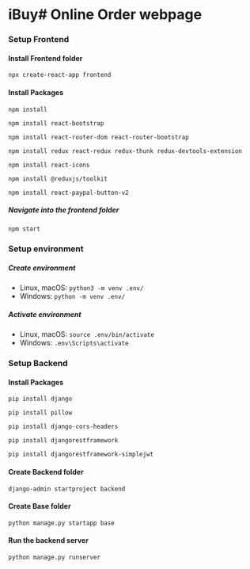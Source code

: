 # iBuy# Online Order webpage
### Setup Frontend
#### Install Frontend folder
```
npx create-react-app frontend
```
#### Install Packages
```
npm install
```
```
npm install react-bootstrap
```
```
npm install react-router-dom react-router-bootstrap
```
```
npm install redux react-redux redux-thunk redux-devtools-extension
```
```
npm install react-icons
```
```
npm install @reduxjs/toolkit
```
```
npm install react-paypal-button-v2
```
##### Navigate into the frontend folder
```
npm start
```
### Setup environment
##### Create environment
- Linux, macOS: `python3 -m venv .env/`
- Windows: `python -m venv .env/`
##### Activate environment
- Linux, macOS: `source .env/bin/activate`
- Windows: `.env\Scripts\activate`
### Setup Backend
#### Install Packages
```
pip install django
```
```
pip install pillow
```
```
pip install django-cors-headers
```
```
pip install djangorestframework
```
```
pip install djangorestframework-simplejwt
```
#### Create Backend folder
```
django-admin startproject backend
```
#### Create Base folder
```
python manage.py startapp base
```
#### Run the backend server
```
python manage.py runserver
```
